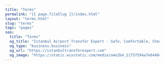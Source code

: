 ```yaml
---
title: "Terms"
permalink: "{{ page.fileSlug }}/index.html"
layout: "terms.html"
slug: "terms"
tags: "pages"
seo:
  title: "Terms"
  og_title: "Istanbul Airport Transfer Expert - Safe, Comfortable, Cheap"
  og_type: "business.business"
  og_url: "https://istanbultransferexpert.com"
  og_image: "https://static.wixstatic.com/media/a4e2b4_21757594a7e64484a3beaf5b956a2699~mv2.jpg/v1/fill/w_1349,h_726,al_c/a4e2b4_21757594a7e64484a3beaf5b956a2699~mv2.jpg"
---
```



